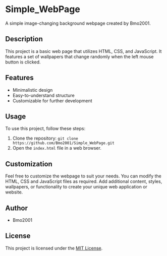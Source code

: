 # Simple_WebPage

A simple image-changing background webpage created by Bmo2001.

## Description

This project is a basic web page that utilizes HTML, CSS, and JavaScript. It features a set of wallpapers that change randomly when the left mouse button is clicked.

## Features

- Minimalistic design
- Easy-to-understand structure
- Customizable for further development

## Usage

To use this project, follow these steps:

1. Clone the repository: `git clone https://github.com/Bmo2001/Simple_WebPage.git`
2. Open the `index.html` file in a web browser.

## Customization

Feel free to customize the webpage to suit your needs. You can modify the HTML, CSS and JavaScript files as required. Add additional content, styles, wallpapers, or functionality to create your unique web application or website.

## Author

- Bmo2001

## License

This project is licensed under the [MIT License](LICENSE).